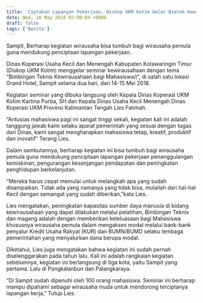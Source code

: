 ```yaml
---
title: 'Ciptakan Lapangan Pekerjaan, Diskop UKM Kotim Gelar Bimtek Kewirausahaan'
date: Wed, 16 May 2018 02:00:04 +0000
draft: false
tags: ['Berita']
---
```


Sampit, Berharap kegiatan wirausaha bisa tumbuh bagi wirausaha pemula guna mendukung penciptaan lapangan pekerjaan.

Dinas Koperasi Usaha Kecil dan Menengah Kabupaten Kotawaringin Timur (Diskop UKM Kotim) menggelar seminar kewirausahaan dengan tema “Bimbingan Teknis Kewirausahaan bagi Mahasiswa/i”, di salah satu lokasi Grand Hotel, Sampit selama dua hari, dari 14-15 Mei 2018. 

Kegiatan seminar yang dibuka langsung oleh Kepala Dinas Koperasi UKM Kotim Kartina Purba, SH dan Kepala Dinas Usaha Kecil Menengah Dinas Koperasi UKM Provinsi Kalimantan Tengah Lies Fatimah. 

“Antusias mahasiswa pagi ini sangat tinggi sekali, kegiatan kali ini adalah tanggung jawab kami selaku aparat pemerintah yang sesuai dengan tugas dari Dinas, kami sangat mengharapkan mahasiswa tetap, kreatif, produktif dan inovatif” Terang Lies. 

Dalam sambutannya, berharap kegiatan ini bisa tumbuh bagi wirausaha pemula guna mendukung penciptaan lapangan pekerjaan penanggulangan kemiskinan, pengurangan kesenjangan pendapatan dan peningkatan penghidupan berkelanjutan. 

“Mereka harus cepat memulai untuk melangkah apa yang sudah disampaikan. Tidak ada yang namanya yang tidak bisa, mulailah dari hal-hal Kecil dengan semangat yang sudah diberikan,”kata Lies. 

Lies mengatakan, peningkatan kapasitas sumber daya manusia di bidang kewirausahaan yang dapat dilakukan melalui pelatihan, Bimbingan Teknis dan magang adalah dengan memberikan keleluasaan bagi Mahasiswa khususnya wirausaha pemula dalam mengakses modal melalui bank-bank penyalur Kredit Usaha Rakyat (KUR) dan BUMN/BUMD selaku lembaga pemerintahan yang menyalurkan dana berupa modal. 

Diketahui, Lies juga mengatakan bahwa kegiatan ini sudah pernah diselenggarakan pada tahun lalu. Kali ini adalah rangkaian kegiatan sebelumnya, kegiatan ini berlangsung di tiga kota, yaitu Sampit yang pertama. Lalu di Pangkalanbun dan Palangkaraya. 

“Di Sampit sudah dipenuhi oleh 100 orang mahasiswa. Seminar ini berharap mampu dipahami sebagai wirausaha muda untuk mendorong terciptanya lapangan kerja,” Tutup Lies.